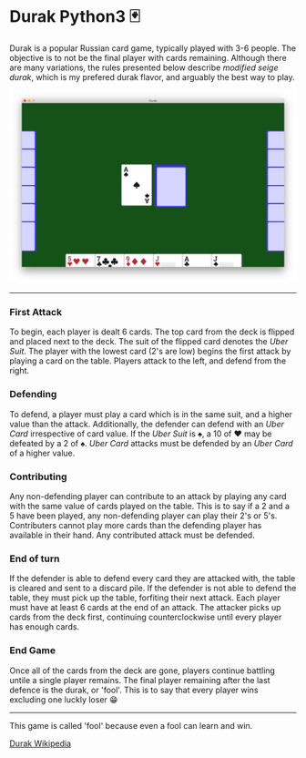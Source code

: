# Durak Python3 🃏

Durak is a popular Russian card game, typically played with 3-6 people. The objective is to not be the final player with cards remaining. Although there are many variations, the rules presented below describe *modified seige durak*, which is my prefered durak flavor, and arguably the best way to play.

![alt text](https://github.com/alexthescott/Durak-Python/blob/master/12-16-2019ScreenShot.png)

---

### First Attack
To begin, each player is dealt 6 cards. The top card from the deck is flipped and placed next to the deck. The suit of the flipped card denotes the *Uber Suit*. The player with the lowest card (2's are low) begins the first attack by playing a card on the table. Players attack to the left, and defend from the right. 

### Defending 
To defend, a player must play a card which is in the same suit, and a higher value than the attack. Additionally, the defender can defend with an *Uber Card* irrespective of card value. If the *Uber Suit* is ♠, a 10 of ♥ may be defeated by a 2 of ♠. *Uber Card* attacks must be defended by an *Uber Card* of a higher value. 

### Contributing
Any non-defending player can contribute to an attack by playing any card with the same value of cards played on the table. This is to say if a 2 and a 5 have been played, any non-defending player can play their 2's or 5's. Contributers cannot play more cards than the defending player has available in their hand. Any contributed attack must be defended.

### End of turn
If the defender is able to defend every card they are attacked with, the table is cleared and sent to a discard pile. If the defender is not able to defend the table, they must pick up the table, forfiting their next attack. Each player must have at least 6 cards at the end of an attack. The attacker picks up cards from the deck first, continuing counterclockwise until every player has enough cards.

### End Game
Once all of the cards from the deck are gone, players continue battling untile a single player remains. The final player remaining after the last defence is the durak, or 'fool'. This is to say that every player wins excluding one luckly loser 😁

---
This game is called 'fool' because even a fool can learn and win. 

[Durak Wikipedia](https://en.wikipedia.org/wiki/Durak)
